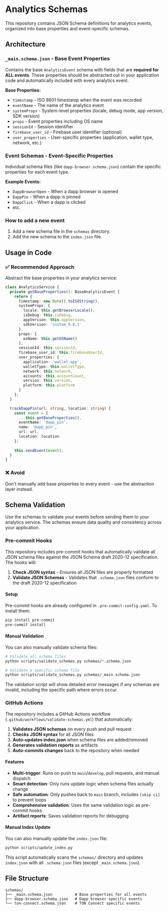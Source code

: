 # Analytics Schemas

This repository contains JSON Schema definitions for analytics events, organized into base properties and event-specific schemas.

## Architecture

### `_main.schema.json` - Base Event Properties
Contains the base `AnalyticsEvent` schema with fields that are **required for ALL events**. These properties should be abstracted out in your application code and automatically included with every analytics event.

**Base Properties:**
- `timestamp` - ISO 8601 timestamp when the event was recorded
- `eventName` - The name of the analytics event
- `systemProps` - System-level properties (locale, debug mode, app version, SDK version)
- `props` - Event properties including OS name
- `sessionId` - Session identifier
- `firebase_user_id` - Firebase user identifier (optional)
- `user_properties` - User-specific properties (application, wallet type, network, etc.)

### Event Schemas - Event-Specific Properties
Individual schema files (like `dapp-browser.schema.json`) contain the specific properties for each event type.

**Example Events:**
- `DappBrowserOpen` - When a dapp browser is opened
- `DappPin` - When a dapp is pinned
- `DappClick` - When a dapp is clicked
- etc.

### How to add a new event

1. Add a new schema file in the `schemas` directory.
2. Add the new schema to the `index.json` file.

## Usage in Code

### ✅ Recommended Approach
Abstract the base properties in your analytics service:

```typescript
class AnalyticsService {
  private getBaseProperties(): BaseAnalyticsEvent {
    return {
      timestamp: new Date().toISOString(),
      systemProps: {
        locale: this.getBrowserLocale(),
        isDebug: this.isDebug,
        appVersion: this.appVersion,
        sdkVersion: 'custom_0.0.1'
      },
      props: {
        osName: this.getOSName()
      },
      sessionId: this.sessionId,
      firebase_user_id: this.firebaseUserId,
      user_properties: {
        application: 'wallet-app',
        walletType: this.walletType,
        network: this.network,
        accounts: this.accountCount,
        version: this.version,
        platform: this.platform
      }
    };
  }

  trackDappPin(url: string, location: string) {
    const event = {
      ...this.getBaseProperties(),
      eventName: 'dapp_pin',
      name: 'dapp_pin',
      url: url,
      location: location
    };
    
    this.sendEvent(event);
  }
}
```

### ❌ Avoid
Don't manually add base properties to every event - use the abstraction layer instead.

## Schema Validation

Use the schemas to validate your events before sending them to your analytics service. The schemas ensure data quality and consistency across your application.

### Pre-commit Hooks

This repository includes pre-commit hooks that automatically validate all JSON schema files against the JSON Schema draft 2020-12 specification. The hooks will:

1. **Check JSON syntax** - Ensures all JSON files are properly formatted
2. **Validate JSON Schemas** - Validates that `.schema.json` files conform to the draft 2020-12 specification

#### Setup

Pre-commit hooks are already configured in `.pre-commit-config.yaml`. To install them:

```bash
pip install pre-commit
pre-commit install
```

#### Manual Validation

You can also manually validate schema files:

```bash
# Validate all schema files
python scripts/validate_schemas.py schemas/*.schema.json

# Validate a specific schema file
python scripts/validate_schemas.py schemas/_main.schema.json
```

The validation script will show detailed error messages if any schemas are invalid, including the specific path where errors occur.

### GitHub Actions

The repository includes a GitHub Actions workflow (`.github/workflows/validate-schemas.yml`) that automatically:

1. **Validates JSON schemas** on every push and pull request
2. **Checks JSON syntax** for all JSON files
3. **Auto-updates index.json** when schema files are added/removed
4. **Generates validation reports** as artifacts
5. **Auto-commits changes** back to the repository when needed

#### Features

- **Multi-trigger**: Runs on push to `main`/`develop`, pull requests, and manual dispatch
- **Smart detection**: Only runs update logic when schema files actually change
- **Safe automation**: Only pushes back to `main` branch, includes `[skip ci]` to prevent loops
- **Comprehensive validation**: Uses the same validation logic as pre-commit hooks
- **Artifact reports**: Saves validation reports for debugging

#### Manual Index Update

You can also manually update the `index.json` file:

```bash
python scripts/update_index.py
```

This script automatically scans the `schemas/` directory and updates `index.json` with all `.schema.json` files (except `_main.schema.json`).

## File Structure

```
schemas/
├── _main.schema.json          # Base properties for all events
├── dapp-browser.schema.json   # Dapp browser specific events
└── ton-connect.schema.json    # TON Connect specific events
``` 